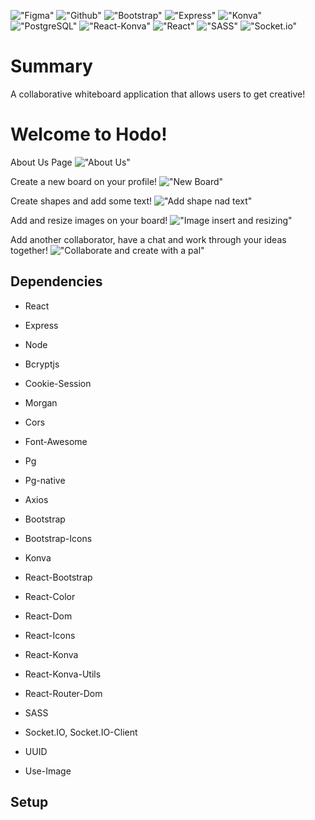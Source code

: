 !["Figma"](https://img.shields.io/badge/-Figma-brightgreen)
!["Github"](https://img.shields.io/badge/-GitHub-orange)
!["Bootstrap"](https://img.shields.io/badge/-Bootstrap-blueviolet)
!["Express"](https://img.shields.io/badge/-Express-critical)
!["Konva"](https://img.shields.io/badge/-Konva-blue)
!["PostgreSQL"](https://img.shields.io/badge/-PostgreSQL-9cf)
!["React-Konva"](https://img.shields.io/badge/React-Konva-informational)
!["React"](https://img.shields.io/badge/-React-green)
!["SASS"](https://img.shields.io/badge/-SASS-ff69b4)
!["Socket.io"](https://img.shields.io/badge/-Socket.io-lightgrey)

# Summary

A collaborative whiteboard application that allows users to get creative!

# Welcome to Hodo!

About Us Page
!["About Us"](https://github.com/bernadetteabalos/hodo-app/blob/master/docs/About%20Us.gif)

Create a new board on your profile!
!["New Board"](https://github.com/bernadetteabalos/hodo-app/blob/master/docs/Create%20new%20board.gif)

Create shapes and add some text!
!["Add shape nad text"](https://github.com/bernadetteabalos/hodo-app/blob/master/docs/Create%20shapes%20and%20type%20text.gif)

Add and resize images on your board!
!["Image insert and resizing"](https://github.com/bernadetteabalos/hodo-app/blob/master/docs/Insert%20and%20resize%20image.gif)

Add another collaborator, have a chat and work through your ideas together!
!["Collaborate and create with a pal"](https://github.com/bernadetteabalos/hodo-app/blob/master/docs/Chat%20Feature.gif)

## Dependencies

- React
- Express
- Node
- Bcryptjs
- Cookie-Session
- Morgan
- Cors
- Font-Awesome
- Pg
- Pg-native

- Axios
- Bootstrap
- Bootstrap-Icons
- Konva
- React-Bootstrap
- React-Color
- React-Dom
- React-Icons
- React-Konva
- React-Konva-Utils
- React-Router-Dom
- SASS
- Socket.IO, Socket.IO-Client
- UUID
- Use-Image

## Setup
